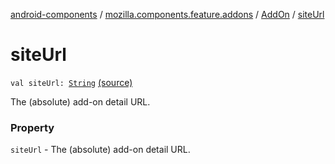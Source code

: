 [android-components](../../index.md) / [mozilla.components.feature.addons](../index.md) / [AddOn](index.md) / [siteUrl](./site-url.md)

# siteUrl

`val siteUrl: `[`String`](https://kotlinlang.org/api/latest/jvm/stdlib/kotlin/-string/index.html) [(source)](https://github.com/mozilla-mobile/android-components/blob/master/components/feature/addons/src/main/java/mozilla/components/feature/addons/AddOn.kt#L40)

The (absolute) add-on detail URL.

### Property

`siteUrl` - The (absolute) add-on detail URL.